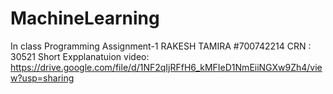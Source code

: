 # MachineLearning
In class Programming Assignment-1
RAKESH TAMIRA
#700742214
CRN : 30521
Short Expplanatuion video: https://drive.google.com/file/d/1NF2qIjRFfH6_kMFIeD1NmEiiNGXw9Zh4/view?usp=sharing
